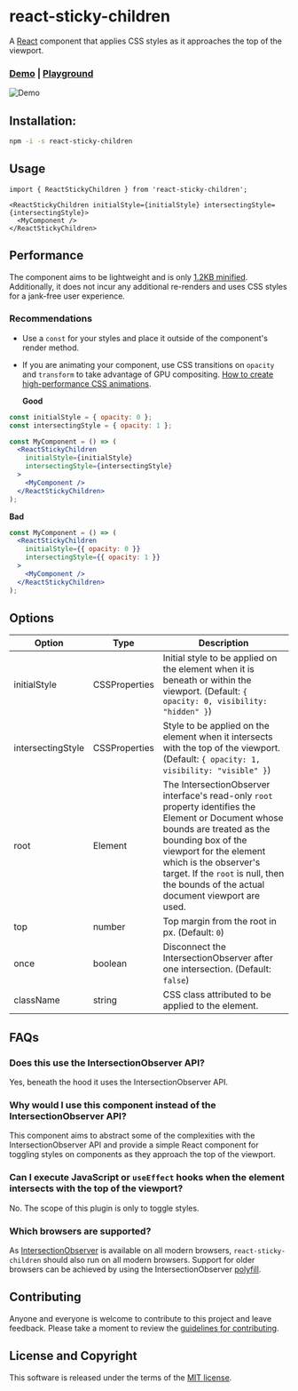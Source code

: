 # react-sticky-children

A [React](https://reactjs.org/) component that applies CSS styles as it approaches the top of the viewport.

### [Demo](https://react-sticky-children.vercel.app/) | [Playground](https://codesandbox.io/s/react-sticky-children-demo-2pgr6g)

![Demo](https://github.com/kevinfarrugia/react-sticky-children/blob/main/docs/demo.gif?raw=true "Demonstration video showing components animating as the user scrolls downwards.")

## Installation:

```sh
npm -i -s react-sticky-children
```

## Usage

```
import { ReactStickyChildren } from 'react-sticky-children';
```

```
<ReactStickyChildren initialStyle={initialStyle} intersectingStyle={intersectingStyle}>
  <MyComponent />
</ReactStickyChildren>
```

## Performance

The component aims to be lightweight and is only [1.2KB minified](https://bundlephobia.com/package/react-sticky-children). Additionally, it does not incur any additional re-renders and uses CSS styles for a jank-free user experience.

### Recommendations

- Use a `const` for your styles and place it outside of the component's render method.
- If you are animating your component, use CSS transitions on `opacity` and `transform` to take advantage of GPU compositing. [How to create high-performance CSS animations](https://web.dev/animations-guide/).

  **Good**

```jsx
const initialStyle = { opacity: 0 };
const intersectingStyle = { opacity: 1 };

const MyComponent = () => (
  <ReactStickyChildren
    initialStyle={initialStyle}
    intersectingStyle={intersectingStyle}
  >
    <MyComponent />
  </ReactStickyChildren>
);
```

**Bad**

```jsx
const MyComponent = () => (
  <ReactStickyChildren
    initialStyle={{ opacity: 0 }}
    intersectingStyle={{ opacity: 1 }}
  >
    <MyComponent />
  </ReactStickyChildren>
);
```

## Options

| Option            | Type          | Description                                                                                                                                                                                                                                                                                     |
| ----------------- | ------------- | ----------------------------------------------------------------------------------------------------------------------------------------------------------------------------------------------------------------------------------------------------------------------------------------------- |
| initialStyle      | CSSProperties | Initial style to be applied on the element when it is beneath or within the viewport. (Default: `{ opacity: 0, visibility: "hidden" }`)                                                                                                                                                         |
| intersectingStyle | CSSProperties | Style to be applied on the element when it intersects with the top of the viewport. (Default: `{ opacity: 1, visibility: "visible" }`)                                                                                                                                                          |
| root              | Element       | The IntersectionObserver interface's read-only `root` property identifies the Element or Document whose bounds are treated as the bounding box of the viewport for the element which is the observer's target. If the `root` is null, then the bounds of the actual document viewport are used. |
| top               | number        | Top margin from the root in px. (Default: `0`)                                                                                                                                                                                                                                                  |
| once              | boolean       | Disconnect the IntersectionObserver after one intersection. (Default: `false`)                                                                                                                                                                                                                  |
| className         | string        | CSS class attributed to be applied to the element.                                                                                                                                                                                                                                              |

## FAQs

### Does this use the IntersectionObserver API?

Yes, beneath the hood it uses the IntersectionObserver API.

### Why would I use this component instead of the IntersectionObserver API?

This component aims to abstract some of the complexities with the IntersectionObserver API and provide a simple React component for toggling styles on components as they approach the top of the viewport.

### Can I execute JavaScript or `useEffect` hooks when the element intersects with the top of the viewport?

No. The scope of this plugin is only to toggle styles.

### Which browsers are supported?

As [IntersectionObserver](https://caniuse.com/intersectionobserver) is available on all modern browsers, `react-sticky-children` should also run on all modern browsers. Support for older browsers can be achieved by using the IntersectionObserver [polyfill](https://github.com/w3c/IntersectionObserver/tree/main/polyfill).

## Contributing

Anyone and everyone is welcome to contribute to this project and leave feedback. Please take a moment to review the [guidelines for contributing](CONTRIBUTING.md).

## License and Copyright

This software is released under the terms of the [MIT license](https://github.com/kevinfarrugia/react-sticky-children/blob/main/LICENSE).
